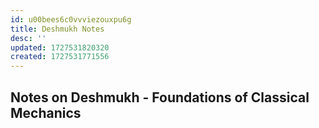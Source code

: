 ```yaml
---
id: u00bees6c0vvviezouxpu6g
title: Deshmukh Notes
desc: ''
updated: 1727531820320
created: 1727531771556
---
```

## Notes on Deshmukh - Foundations of Classical Mechanics

